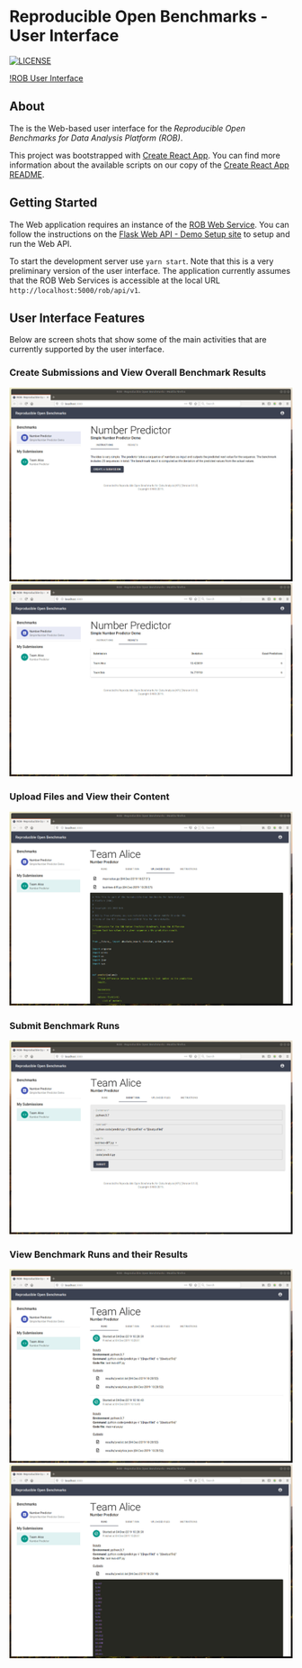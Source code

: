 # Reproducible Open Benchmarks - User Interface

[![LICENSE](https://img.shields.io/badge/License-MIT-yellow.svg)](https://github.com/scailfin/benchmark-templates/blob/master/LICENSE)



[!ROB User Interface](https://github.com/scailfin/rob-ui/blob/flowserv/docs/graphics/header-ui.png)



## About

The is the Web-based user interface for the *Reproducible Open Benchmarks for Data Analysis Platform (ROB)*.

This project was bootstrapped with [Create React App](https://github.com/facebook/create-react-app). You can find more information about the available scripts on our copy of the [Create React App README](https://github.com/heikomuller/rob-ui/docs/development.md).


## Getting Started

The Web application requires an instance of the [ROB Web Service](https://github.com/scailfin/rob-webapi-flask/). You can follow the instructions on the [Flask Web API - Demo Setup site](https://github.com/scailfin/rob-webapi-flask/blob/master/docs/demo-setup.rst) to setup and run the Web API.

To start the development server use `yarn start`. Note that this is a very preliminary version of the user interface. The application currently assumes that the ROB Web Services is accessible at the local URL `http://localhost:5000/rob/api/v1`.


## User Interface Features

Below are screen shots that show some of the main activities that are currently supported by the user interface.

### Create Submissions and View Overall Benchmark Results

![Create Submission](./docs/graphics/screen-submission.jpg)
![View Overall Benchmark Results](./docs/graphics/screen-leaders.jpg)

### Upload Files and View their Content

![Upload Files and View their Content](./docs/graphics/screen-upload.jpg)

### Submit Benchmark Runs

![Submit Benchmark Runs](./docs/graphics/screen-run-start.jpg)


### View Benchmark Runs and their Results

![View Benchmark Runs](./docs/graphics/screen-runs.jpg)
![View Benchmark Run Results](./docs/graphics/screen-run-results.jpg)
